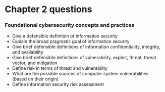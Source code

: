 # Chapter 2 questions

### Foundational cybersecurity concepts and practices

* Give a defensible definition of information security
* Explain the broad pragmatic goal of information security
* Give brief defensible definitions of information confidentiality, integrity, and availability
* Give brief defensible definitions of vulnerability, exploit, threat, threat vector, and mitigation
* Define risk in terms of threat and vulnerability&#x20;
* What are the possible sources of computer system vulnerabilities (based on their origin)
* Define information security risk assessment
